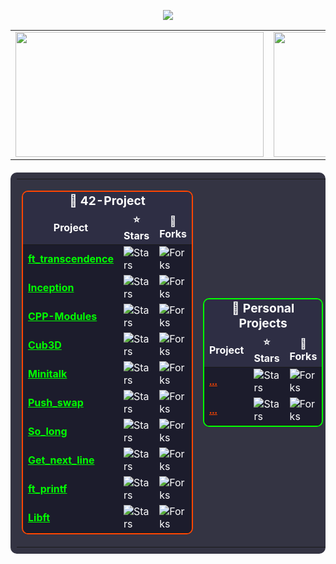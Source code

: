 <p align="center">
  <a href="https://skillicons.dev">
    <img src="https://skillicons.dev/icons?i=linux,git,vscode,eclipse,java,spring,mysql,cpp,c,vim,html,postman" />
  </a>
</p>

<div align="center">
  <table>
    <tr>
      <td align="center" colspan="2">
        <a href="https://github.com/lde-mich">
          <img src="https://awesome-github-stats.azurewebsites.net/user-stats/lde-mich?cardType=level&theme=tokyonight" width="397" height="200">
        </a>
      </td>
      <td align="center" colspan="2">
        <a href="https://github.com/lde-mich?tab=repositories">
          <img src="https://github-readme-stats.vercel.app/api/top-langs/?username=lde-mich&hide=swift,roff,perl&layout=compact&theme=tokyonight" width="380" height="200">
        </a>
      </td>
    </tr>
  </table>

  <table style="background: rgba(30, 30, 47, 0.9); border-radius: 10px; padding: 10px; margin: 20px 0;">
    <tr>
      <td>
        <table style="border: 2px solid #ff4500; border-radius: 10px; width: 100%;">
          <thead align="center" style="background-color: #2e2e44; color: white;">
            <tr>
              <td colspan="3" style="font-size: 1.2em; font-weight: bold;">📘 42-Project</td>
            </tr>
            <tr>
              <td><b>Project</b></td>
              <td><b>⭐ Stars</b></td>
              <td><b>🤝 Forks</b></td>
            </tr>
          </thead>
          <tbody style="background-color: #1c1c2c; color: white;">
            <tr>
              <td><a href="https://github.com/lde-mich/ft_transcendence" style="color: #00ff00;"><b>ft_transcendence</b></a></td>
              <td><img alt="Stars" src="https://img.shields.io/github/stars/lde-mich/ft_transcendence?style=flat-square&labelColor=1c1c2c&color=00ff00"/></td>
              <td><img alt="Forks" src="https://img.shields.io/github/forks/lde-mich/ft_transcendence?style=flat-square&labelColor=1c1c2c&color=00ff00"/></td>
            </tr>
            <tr>
              <td><a href="https://github.com/lde-mich/Inception" style="color: #00ff00;"><b>Inception</b></a></td>
              <td><img alt="Stars" src="https://img.shields.io/github/stars/lde-mich/Inception?style=flat-square&labelColor=1c1c2c&color=00ff00"/></td>
              <td><img alt="Forks" src="https://img.shields.io/github/forks/lde-mich/Inception?style=flat-square&labelColor=1c1c2c&color=00ff00"/></td>
            </tr>
            <tr>
              <td><a href="https://github.com/lde-mich/CPP-Modules" style="color: #00ff00;"><b>CPP-Modules</b></a></td>
              <td><img alt="Stars" src="https://img.shields.io/github/stars/lde-mich/CPP-Modules?style=flat-square&labelColor=1c1c2c&color=00ff00"/></td>
              <td><img alt="Forks" src="https://img.shields.io/github/forks/lde-mich/CPP-Modules?style=flat-square&labelColor=1c1c2c&color=00ff00"/></td>
            </tr>
            <tr>
              <td><a href="https://github.com/lde-mich/Cub3D" style="color: #00ff00;"><b>Cub3D</b></a></td>
              <td><img alt="Stars" src="https://img.shields.io/github/stars/lde-mich/Cub3D?style=flat-square&labelColor=1c1c2c&color=00ff00"/></td>
              <td><img alt="Forks" src="https://img.shields.io/github/forks/lde-mich/Cub3D?style=flat-square&labelColor=1c1c2c&color=00ff00"/></td>
            </tr>
            <tr>
              <td><a href="https://github.com/lde-mich/Minitalk" style="color: #00ff00;"><b>Minitalk</b></a></td>
              <td><img alt="Stars" src="https://img.shields.io/github/stars/lde-mich/Minitalk?style=flat-square&labelColor=1c1c2c&color=00ff00"/></td>
              <td><img alt="Forks" src="https://img.shields.io/github/forks/lde-mich/Minitalk?style=flat-square&labelColor=1c1c2c&color=00ff00"/></td>
            </tr>
            <tr>
              <td><a href="https://github.com/lde-mich/Push_swap" style="color: #00ff00;"><b>Push_swap</b></a></td>
              <td><img alt="Stars" src="https://img.shields.io/github/stars/lde-mich/Push_swap?style=flat-square&labelColor=1c1c2c&color=00ff00"/></td>
              <td><img alt="Forks" src="https://img.shields.io/github/forks/lde-mich/Push_swap?style=flat-square&labelColor=1c1c2c&color=00ff00"/></td>
            </tr>
            <tr>
              <td><a href="https://github.com/lde-mich/So_long" style="color: #00ff00;"><b>So_long</b></a></td>
              <td><img alt="Stars" src="https://img.shields.io/github/stars/lde-mich/So_long?style=flat-square&labelColor=1c1c2c&color=00ff00"/></td>
              <td><img alt="Forks" src="https://img.shields.io/github/forks/lde-mich/So_long?style=flat-square&labelColor=1c1c2c&color=00ff00"/></td>
            </tr>
            <tr>
              <td><a href="https://github.com/lde-mich/Get_next_line" style="color: #00ff00;"><b>Get_next_line</b></a></td>
              <td><img alt="Stars" src="https://img.shields.io/github/stars/lde-mich/Get_next_line?style=flat-square&labelColor=1c1c2c&color=00ff00"/></td>
              <td><img alt="Forks" src="https://img.shields.io/github/forks/lde-mich/Get_next_line?style=flat-square&labelColor=1c1c2c&color=00ff00"/></td>
            </tr>
            <tr>
              <td><a href="https://github.com/lde-mich/ft_printf" style="color: #00ff00;"><b>ft_printf</b></a></td>
              <td><img alt="Stars" src="https://img.shields.io/github/stars/lde-mich/ft_printf?style=flat-square&labelColor=1c1c2c&color=00ff00"/></td>
              <td><img alt="Forks" src="https://img.shields.io/github/forks/lde-mich/ft_printf?style=flat-square&labelColor=1c1c2c&color=00ff00"/></td>
            </tr>
            <tr>
              <td><a href="https://github.com/lde-mich/Libft" style="color: #00ff00;"><b>Libft</b></a></td>
              <td><img alt="Stars" src="https://img.shields.io/github/stars/lde-mich/Libft?style=flat-square&labelColor=1c1c2c&color=00ff00"/></td>
              <td><img alt="Forks" src="https://img.shields.io/github/forks/lde-mich/Libft?style=flat-square&labelColor=1c1c2c&color=00ff00"/></td>
            </tr>
          </tbody>
        </table>
      </td>
      <td>
        <table style="border: 2px solid #00ff00; border-radius: 10px; width: 100%;">
          <thead align="center" style="background-color: #2e2e44; color: white;">
            <tr>
              <td colspan="3" style="font-size: 1.2em; font-weight: bold;">📘 Personal Projects</td>
            </tr>
            <tr>
              <td><b>Project</b></td>
              <td><b>⭐ Stars</b></td>
              <td><b>🤝 Forks</b></td>
            </tr>
          </thead>
          <tbody style="background-color: #1c1c2c; color: white;">
            <tr>
              <td><a href="https://github.com/lde-mich/..." style="color: #ff4500;"><b>...</b></a></td>
              <td><img alt="Stars" src="https://img.shields.io/github/stars/lde-mich/...?style=flat-square&labelColor=1c1c2c&color=ff4500"/></td>
              <td><img alt="Forks" src="https://img.shields.io/github/forks/lde-mich/...?style=flat-square&labelColor=1c1c2c&color=ff4500"/></td>
            </tr>
            <tr>
              <td><a href="https://github.com/lde-mich/Inception" style="color: #ff4500;"><b>...</b></a></td>
              <td><img alt="Stars" src="https://img.shields.io/github/stars/lde-mich/...?style=flat-square&labelColor=1c1c2c&color=ff4500"/></td>
              <td><img alt="Forks" src="https://img.shields.io/github/forks/lde-mich/...?style=flat-square&labelColor=1c1c2c&color=ff4500"/></td>
            </tr>
          </tbody>
        </table>
      </td>
    </tr>
  </table>
</div>

